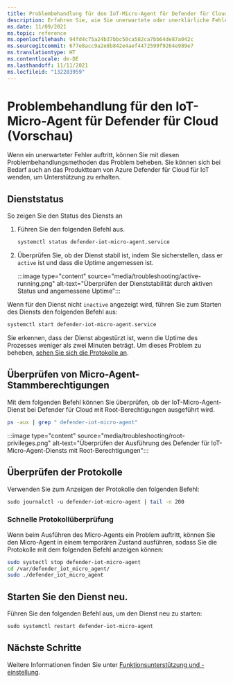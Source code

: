 ```yaml
---
title: Problembehandlung für den IoT-Micro-Agent für Defender für Cloud (Vorschau)
description: Erfahren Sie, wie Sie unerwartete oder unerklärliche Fehler behandeln.
ms.date: 11/09/2021
ms.topic: reference
ms.openlocfilehash: 94fd4c75a24b37bbc50ca582ca7bb64de87a042c
ms.sourcegitcommit: 677e8acc9a2e8b842e4aef4472599f9264e989e7
ms.translationtype: HT
ms.contentlocale: de-DE
ms.lasthandoff: 11/11/2021
ms.locfileid: "132283959"
---
```

# <a name="defender-for-cloud-iot-micro-agent-troubleshooting-preview"></a>Problembehandlung für den IoT-Micro-Agent für Defender für Cloud (Vorschau)

Wenn ein unerwarteter Fehler auftritt, können Sie mit diesen Problembehandlungsmethoden das Problem beheben. Sie können sich bei Bedarf auch an das Produktteam von Azure Defender für Cloud für IoT wenden, um Unterstützung zu erhalten.   

## <a name="service-status"></a>Dienststatus 

So zeigen Sie den Status des Diensts an 

1. Führen Sie den folgenden Befehl aus.

    ```bash
    systemctl status defender-iot-micro-agent.service 
    ```

1. Überprüfen Sie, ob der Dienst stabil ist, indem Sie sicherstellen, dass er `active` ist und dass die Uptime angemessen ist.

    :::image type="content" source="media/troubleshooting/active-running.png" alt-text="Überprüfen der Dienststabilität durch aktiven Status und angemessene Uptime":::

Wenn für den Dienst nicht `inactive` angezeigt wird, führen Sie zum Starten des Diensts den folgenden Befehl aus:

```bash
systemctl start defender-iot-micro-agent.service 
```

Sie erkennen, dass der Dienst abgestürzt ist, wenn die Uptime des Prozesses weniger als zwei Minuten beträgt. Um dieses Problem zu beheben, [sehen Sie sich die Protokolle an](#review-the-logs).

## <a name="validate-micro-agent-root-privileges"></a>Überprüfen von Micro-Agent-Stammberechtigungen

Mit dem folgenden Befehl können Sie überprüfen, ob der IoT-Micro-Agent-Dienst bei Defender für Cloud mit Root-Berechtigungen ausgeführt wird.

```bash
ps -aux | grep " defender-iot-micro-agent"
```

:::image type="content" source="media/troubleshooting/root-privileges.png" alt-text="Überprüfen der Ausführung des Defender für IoT-Micro-Agent-Diensts mit Root-Berechtigungen":::
## <a name="review-the-logs"></a>Überprüfen der Protokolle 

Verwenden Sie zum Anzeigen der Protokolle den folgenden Befehl:  

```bash
sudo journalctl -u defender-iot-micro-agent | tail -n 200 
```

### <a name="quick-log-review"></a>Schnelle Protokollüberprüfung

Wenn beim Ausführen des Micro-Agents ein Problem auftritt, können Sie den Micro-Agent in einem temporären Zustand ausführen, sodass Sie die Protokolle mit dem folgenden Befehl anzeigen können:

```bash
sudo systectl stop defender-iot-micro-agent
cd /var/defender_iot_micro_agent/
sudo ./defender_iot_micro_agent
```

## <a name="restart-the-service"></a>Starten Sie den Dienst neu.

Führen Sie den folgenden Befehl aus, um den Dienst neu zu starten: 

```bash
sudo systemctl restart defender-iot-micro-agent 
```

## <a name="next-steps"></a>Nächste Schritte

Weitere Informationen finden Sie unter [Funktionsunterstützung und -einstellung](edge-security-module-deprecation.md).
